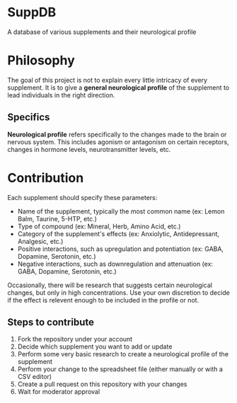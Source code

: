 # SuppDB
A database of various supplements and their neurological profile

# Philosophy
The goal of this project is not to explain every little intricacy of every supplement. It is to give a **general neurological profile** of the supplement to lead individuals in the right direction.

## Specifics
**Neurological profile** refers specifically to the changes made to the brain or nervous system. This includes agonism or antagonism on certain receptors, changes in hormone levels, neurotransmitter levels, etc.

# Contribution
Each supplement should specify these parameters:

- Name of the supplement, typically the most common name (ex: Lemon Balm, Taurine, 5-HTP, etc.)
- Type of compound (ex: Mineral, Herb, Amino Acid, etc.)
- Category of the supplement's effects (ex: Anxiolytic, Antidepressant, Analgesic, etc.)
- Positive interactions, such as upregulation and potentiation (ex: GABA, Dopamine, Serotonin, etc.)
- Negative interactions, such as downregulation and attenuation (ex: GABA, Dopamine, Serotonin, etc.)

Occasionally, there will be research that suggests certain neurological changes, but only in high concentrations. Use your own discretion to decide if the effect is relevent enough to be included in the profile or not.

## Steps to contribute
1. Fork the repository under your account
2. Decide which supplement you want to add or update
3. Perform some very basic research to create a neurological profile of the supplement
4. Perform your change to the spreadsheet file (either manually or with a CSV editor)
5. Create a pull request on this repository with your changes
6. Wait for moderator approval
